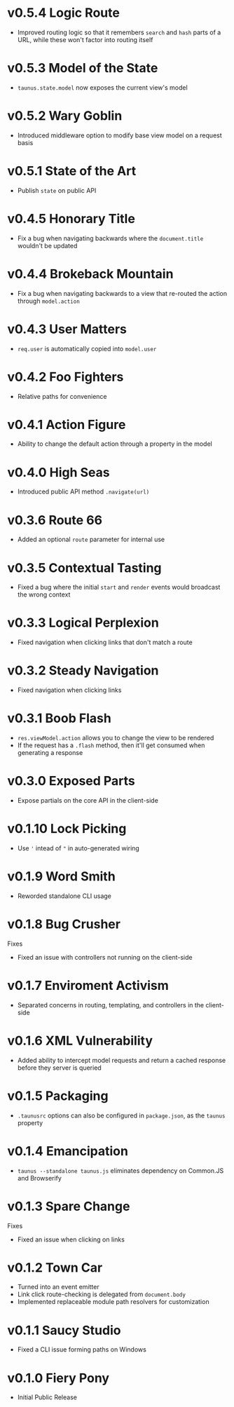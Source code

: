 # v0.5.4 Logic Route

- Improved routing logic so that it remembers `search` and `hash` parts of a URL, while these won't factor into routing itself

# v0.5.3 Model of the State

- `taunus.state.model` now exposes the current view's model

# v0.5.2 Wary Goblin

- Introduced middleware option to modify base view model on a request basis

# v0.5.1 State of the Art

- Publish `state` on public API

# v0.4.5 Honorary Title

- Fix a bug when navigating backwards where the `document.title` wouldn't be updated

# v0.4.4 Brokeback Mountain

- Fix a bug when navigating backwards to a view that re-routed the action through `model.action`

# v0.4.3 User Matters

- `req.user` is automatically copied into `model.user`

# v0.4.2 Foo Fighters

- Relative paths for convenience

# v0.4.1 Action Figure

- Ability to change the default action through a property in the model

# v0.4.0 High Seas

- Introduced public API method `.navigate(url)`

# v0.3.6 Route 66

- Added an optional `route` parameter for internal use

# v0.3.5 Contextual Tasting

- Fixed a bug where the initial `start` and `render` events would broadcast the wrong context

# v0.3.3 Logical Perplexion

- Fixed navigation when clicking links that don't match a route

# v0.3.2 Steady Navigation

- Fixed navigation when clicking links

# v0.3.1 Boob Flash

- `res.viewModel.action` allows you to change the view to be rendered
- If the request has a `.flash` method, then it'll get consumed when generating a response

# v0.3.0 Exposed Parts

- Expose partials on the core API in the client-side

# v0.1.10 Lock Picking

- Use `'` intead of `"` in auto-generated wiring

# v0.1.9 Word Smith

- Reworded standalone CLI usage

# v0.1.8 Bug Crusher

Fixes

- Fixed an issue with controllers not running on the client-side

# v0.1.7 Enviroment Activism

- Separated concerns in routing, templating, and controllers in the client-side

# v0.1.6 XML Vulnerability

- Added ability to intercept model requests and return a cached response before they server is queried

# v0.1.5 Packaging

- `.taunusrc` options can also be configured in `package.json`, as the `taunus` property

# v0.1.4 Emancipation

- `taunus --standalone taunus.js` eliminates dependency on Common.JS and Browserify

# v0.1.3 Spare Change

Fixes

- Fixed an issue when clicking on links

# v0.1.2 Town Car

- Turned into an event emitter
- Link click route-checking is delegated from `document.body`
- Implemented replaceable module path resolvers for customization

# v0.1.1 Saucy Studio

- Fixed a CLI issue forming paths on Windows

# v0.1.0 Fiery Pony

- Initial Public Release

